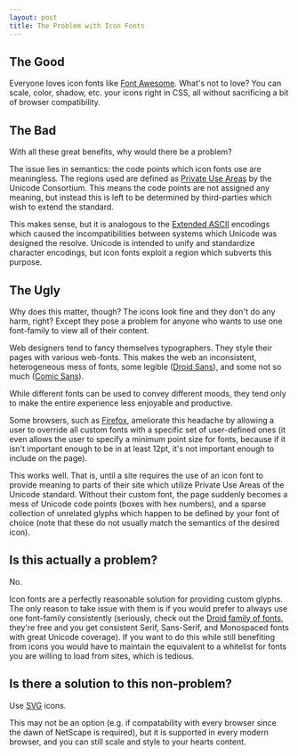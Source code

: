 ```yaml
---
layout: post
title: The Problem with Icon Fonts
---
```


## The Good ##

Everyone loves icon fonts like [Font Awesome][font-awesome]. What's not to
love? You can scale, color, shadow, etc. your icons right in CSS, all without
sacrificing a bit of browser compatibility.

## The Bad ##

With all these great benefits, why would there be a problem?

The issue lies in semantics: the code points which icon fonts use are
meaningless. The regions used are defined as [Private Use
Areas][private-use-areas] by the Unicode Consortium. This means the code points
are not assigned any meaning, but instead this is left to be determined by
third-parties which wish to extend the standard.

This makes sense, but it is analogous to the [Extended ASCII][ext-ascii]
encodings which caused the incompatibilities between systems which Unicode was
designed the resolve. Unicode is intended to unify and standardize character
encodings, but icon fonts exploit a region which subverts this purpose.

## The Ugly ##

Why does this matter, though? The icons look fine and they don't do any harm,
right? Except they pose a problem for anyone who wants to use one font-family
to view all of their content.

Web designers tend to fancy themselves typographers. They style their pages
with various web-fonts. This makes the web an inconsistent, heterogeneous mess
of fonts, some legible ([Droid Sans][droid-sans]), and some not so much ([Comic
Sans][comic-sans]).

While different fonts can be used to convey different moods, they tend only to
make the entire experience less enjoyable and productive.

Some browsers, such as [Firefox][firefox-fonts], ameliorate this headache by
allowing a user to override all custom fonts with a specific set of
user-defined ones (it even allows the user to specify a minimum point size for
fonts, because if it isn't important enough to be in at least 12pt, it's not
important enough to include on the page).

This works well. That is, until a site requires the use of an icon font to
provide meaning to parts of their site which utilize Private Use Areas of the
Unicode standard. Without their custom font, the page suddenly becomes a mess
of Unicode code points (boxes with hex numbers), and a sparse collection of
unrelated glyphs which happen to be defined by your font of choice (note
that these do not usually match the semantics of the desired icon).

## Is this actually a problem? ##

No.

Icon fonts are a perfectly reasonable solution for providing custom glyphs. The
only reason to take issue with them is if you would prefer to always use one
font-family consistently (seriously, check out the [Droid family of
fonts][droid-ttf], they're free and you get consistent Serif, Sans-Serif, and
Monospaced fonts with great Unicode coverage). If you want to do this while
still benefiting from icons you would have to maintain the equivalent to a
whitelist for fonts you are willing to load from sites, which is tedious.

## Is there a solution to this non-problem? ##

Use [SVG][svg] icons.

This may not be an option (e.g. if compatability with every browser since the
dawn of NetScape is required), but it is supported in every modern browser, and
you can still scale and style to your hearts content.


[font-awesome]: https://fortawesome.github.io/Font-Awesome/
[private-use-areas]: https://en.wikipedia.org/wiki/Private_Use_Areas
[ext-ascii]: https://en.wikipedia.org/wiki/Upper_ASCII
[droid-sans]: https://en.wikipedia.org/wiki/Droid_fonts
[comic-sans]: https://en.wikipedia.org/wiki/Comic_sans
[firefox-fonts]: https://support.mozilla.org/en-US/kb/settings-fonts-languages-and-pop-ups?redirectlocale=en-US&redirectslug=Options+window+-+Content+panel#w_fonts-dialog
[svg]: https://developer.mozilla.org/en-US/docs/Web/SVG?redirectlocale=en-US&redirectslug=SVG
[droid-ttf]: http://www.google.com/fonts#ChoosePlace:select/Collection:Droid+Sans|Droid+Sans+Mono|Droid+Serif
